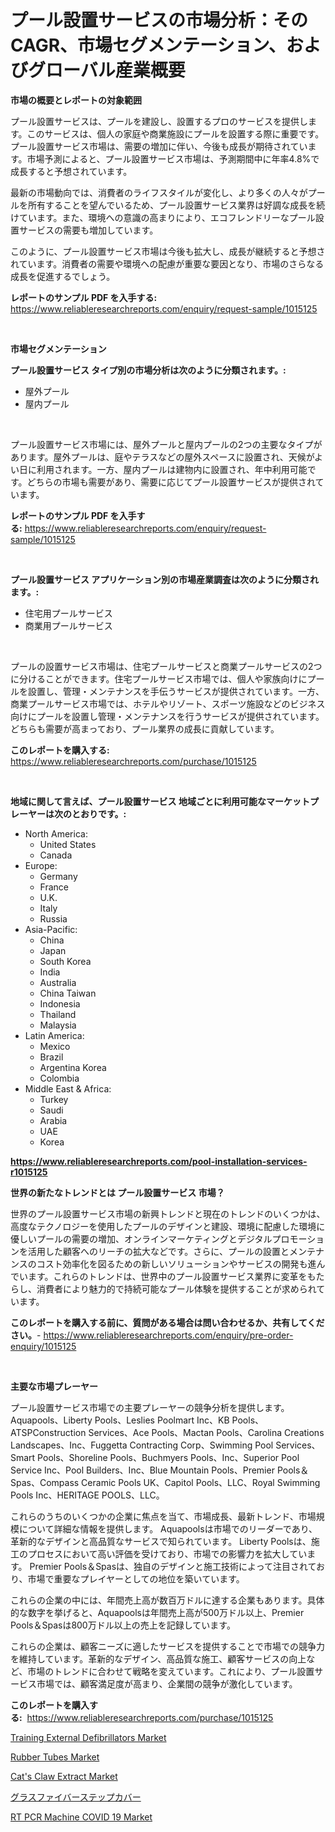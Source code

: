 <p><h1>プール設置サービスの市場分析：そのCAGR、市場セグメンテーション、およびグローバル産業概要</h1></p><p><strong>市場の概要とレポートの対象範囲</strong></p>
<p><p>プール設置サービスは、プールを建設し、設置するプロのサービスを提供します。このサービスは、個人の家庭や商業施設にプールを設置する際に重要です。プール設置サービス市場は、需要の増加に伴い、今後も成長が期待されています。市場予測によると、プール設置サービス市場は、予測期間中に年率4.8%で成長すると予想されています。</p><p>最新の市場動向では、消費者のライフスタイルが変化し、より多くの人々がプールを所有することを望んでいるため、プール設置サービス業界は好調な成長を続けています。また、環境への意識の高まりにより、エコフレンドリーなプール設置サービスの需要も増加しています。</p><p>このように、プール設置サービス市場は今後も拡大し、成長が継続すると予想されています。消費者の需要や環境への配慮が重要な要因となり、市場のさらなる成長を促進するでしょう。</p></p>
<p><strong>レポートのサンプル PDF を入手する:</strong> <a href="https://www.reliableresearchreports.com/enquiry/request-sample/1015125">https://www.reliableresearchreports.com/enquiry/request-sample/1015125</a></p>
<p>&nbsp;</p>
<p><strong>市場セグメンテーション</strong></p>
<p><strong>プール設置サービス タイプ別の市場分析は次のように分類されます。:</strong></p>
<p><ul><li>屋外プール</li><li>屋内プール</li></ul></p>
<p>&nbsp;</p>
<p><p>プール設置サービス市場には、屋外プールと屋内プールの2つの主要なタイプがあります。屋外プールは、庭やテラスなどの屋外スペースに設置され、天候がよい日に利用されます。一方、屋内プールは建物内に設置され、年中利用可能です。どちらの市場も需要があり、需要に応じてプール設置サービスが提供されています。</p></p>
<p><strong>レポートのサンプル PDF を入手する:</strong>&nbsp;<a href="https://www.reliableresearchreports.com/enquiry/request-sample/1015125">https://www.reliableresearchreports.com/enquiry/request-sample/1015125</a></p>
<p>&nbsp;</p>
<p><strong> プール設置サービス アプリケーション別の市場産業調査は次のように分類されます。:</strong></p>
<p><ul><li>住宅用プールサービス</li><li>商業用プールサービス</li></ul></p>
<p>&nbsp;</p>
<p><p>プールの設置サービス市場は、住宅プールサービスと商業プールサービスの2つに分けることができます。住宅プールサービス市場では、個人や家族向けにプールを設置し、管理・メンテナンスを手伝うサービスが提供されています。一方、商業プールサービス市場では、ホテルやリゾート、スポーツ施設などのビジネス向けにプールを設置し管理・メンテナンスを行うサービスが提供されています。どちらも需要が高まっており、プール業界の成長に貢献しています。</p></p>
<p><strong>このレポートを購入する:</strong>&nbsp; <a href="https://www.reliableresearchreports.com/purchase/1015125">https://www.reliableresearchreports.com/purchase/1015125</a></p>
<p>&nbsp;</p>
<p><strong>地域に関して言えば、プール設置サービス 地域ごとに利用可能なマーケットプレーヤーは次のとおりです。:</strong></p>
<p><ul>
    <li>
        North America:
        <ul>
            <li>United States</li>
            <li>Canada</li>
        </ul>
    </li>
    <li>
        Europe:
        <ul>
            <li>Germany</li>
            <li>France</li>
            <li>U.K.</li>
            <li>Italy</li>
            <li>Russia</li>
        </ul>
    </li>
    <li>
        Asia-Pacific:
        <ul>
            <li>China</li>
            <li>Japan</li>
            <li>South Korea</li>
            <li>India</li>
            <li>Australia</li>
            <li>China Taiwan</li>
            <li>Indonesia</li>
            <li>Thailand</li>
            <li>Malaysia</li>
        </ul>
    </li>
    <li>
        Latin America:
        <ul>
            <li>Mexico</li>
            <li>Brazil</li>
            <li>Argentina Korea</li>
            <li>Colombia</li>
        </ul>
    </li>
    <li>
        Middle East & Africa:
        <ul>
            <li>Turkey</li>
            <li>Saudi</li>
            <li>Arabia</li>
            <li>UAE</li>
            <li>Korea</li>
        </ul>
    </li>
    </ul></p>
<p><strong><a href="https://www.reliableresearchreports.com/pool-installation-services-r1015125">https://www.reliableresearchreports.com/pool-installation-services-r1015125</a></strong>&nbsp;</p>
<p><strong>世界の新たなトレンドとは プール設置サービス 市場？</strong></p>
<p><p>世界のプール設置サービス市場の新興トレンドと現在のトレンドのいくつかは、高度なテクノロジーを使用したプールのデザインと建設、環境に配慮した環境に優しいプールの需要の増加、オンラインマーケティングとデジタルプロモーションを活用した顧客へのリーチの拡大などです。さらに、プールの設置とメンテナンスのコスト効率化を図るための新しいソリューションやサービスの開発も進んでいます。これらのトレンドは、世界中のプール設置サービス業界に変革をもたらし、消費者により魅力的で持続可能なプール体験を提供することが求められています。</p></p>
<p><strong>このレポートを購入する前に、質問がある場合は問い合わせるか、共有してください。</strong>- <a href="https://www.reliableresearchreports.com/enquiry/pre-order-enquiry/1015125">https://www.reliableresearchreports.com/enquiry/pre-order-enquiry/1015125</a></p>
<p>&nbsp;</p>
<p><strong>主要な市場プレーヤー</strong></p>
<p><p>プール設置サービス市場での主要プレーヤーの競争分析を提供します。 Aquapools、Liberty Pools、Leslies Poolmart Inc、KB Pools、ATSPConstruction Services、Ace Pools、Mactan Pools、Carolina Creations Landscapes、Inc、Fuggetta Contracting Corp、Swimming Pool Services、Smart Pools、Shoreline Pools、Buchmyers Pools、Inc、Superior Pool Service Inc、Pool Builders、Inc、Blue Mountain Pools、Premier Pools＆Spas、Compass Ceramic Pools UK、Capitol Pools、LLC、Royal Swimming Pools Inc、HERITAGE POOLS、LLC。</p><p>これらのうちのいくつかの企業に焦点を当て、市場成長、最新トレンド、市場規模について詳細な情報を提供します。 Aquapoolsは市場でのリーダーであり、革新的なデザインと高品質なサービスで知られています。 Liberty Poolsは、施工のプロセスにおいて高い評価を受けており、市場での影響力を拡大しています。 Premier Pools＆Spasは、独自のデザインと施工技術によって注目されており、市場で重要なプレイヤーとしての地位を築いています。</p><p>これらの企業の中には、年間売上高が数百万ドルに達する企業もあります。具体的な数字を挙げると、Aquapoolsは年間売上高が500万ドル以上、Premier Pools＆Spasは800万ドル以上の売上を記録しています。</p><p>これらの企業は、顧客ニーズに適したサービスを提供することで市場での競争力を維持しています。革新的なデザイン、高品質な施工、顧客サービスの向上など、市場のトレンドに合わせて戦略を変えています。これにより、プール設置サービス市場では、顧客満足度が高まり、企業間の競争が激化しています。</p></p>
<p><strong>このレポートを購入する:</strong>&nbsp;&nbsp;<a href="https://www.reliableresearchreports.com/purchase/1015125">https://www.reliableresearchreports.com/purchase/1015125</a></p>
<p><p><a href="https://github.com/markusgodoy/Market-Research-Report-List-2/blob/main/training-external-defibrillators-market.md">Training External Defibrillators Market</a></p><p><a href="https://issuu.com/reportprime-2/docs/rubber-tubes-market-size-2030.pptx">Rubber Tubes Market</a></p><p><a href="https://www.linkedin.com/pulse/cats-claw-extract-market-growth-trends-covid-19-impact-forecasts-go0mc?trackingId=xFc65eq5HtJlExFbosxYAg%3D%3D">Cat's Claw Extract Market</a></p><p><a href="https://github.com/schmahlson/Market-Research-Report-List-1/blob/main/173704423686.md">グラスファイバーステップカバー</a></p><p><a href="https://github.com/arionmp/Market-Research-Report-List-2/blob/main/rt-pcr-machine-covid-19-market.md">RT PCR Machine COVID 19 Market</a></p></p>